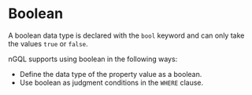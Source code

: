 # Boolean

A boolean data type is declared with the `bool` keyword and can only take the values `true` or `false`.

nGQL supports using boolean in the following ways:

* Define the data type of the property value as a boolean.
* Use boolean as judgment conditions in the `WHERE` clause.
